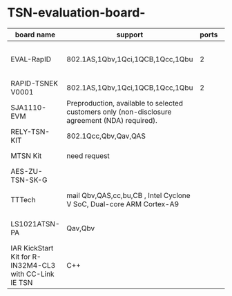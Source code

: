 # TSN-evaluation-board-

| board name    | support                          | ports | cost      |                                                   |
| ------------- | ------------------------------   |  ---- | --------- | ------------------------------ |
| EVAL-RapID    | 802.1AS,1Qbv,1Qci,1QCB,1Qcc,1Qbu |   2   |   899USD  |  https://www.analog.com/en/design-center/evaluation-hardware-and-software/evaluation-boards-kits/eval-rapid-tsnek.html|
| RAPID-TSNEK V0001 | 802.1AS,1Qbv,1Qci,1QCB,1Qcc,1Qbu | 2 | 32948NTD | https://www.digikey.tw/products/en?keywords=RAPID-TSNEK-V0001&v=505 |
| SJA1110-EVM | Preproduction, available to selected customers only (non-disclosure agreement (NDA) required). ||　NT$26,939.49|https://www.nxp.com/document/guide/get-started-with-the-sja1110-evm:GS-SJA1110-EVM|
| RELY-TSN-KIT | 802.1Qcc,Qbv,Qav,QAS ||| https://www.relyum.com/web/rely-tsn-kit/ |
| MTSN Kit | need request ||| https://soc-e.com/mtsn-kit-a-comprehensive-multiport-tsn-setup/ |
| 	AES-ZU-TSN-SK-G ||| 12,566.47USD | http://zedboard.org/product/tsn-hw-eval-kit |
|TTTech| mail   Qbv,QAS,cc,bu,CB ,    Intel Cyclone V SoC, Dual-core ARM Cortex-A9| ||https://www.tttech-industrial.com/products/slate/edge-ip-solution/#anchor_2|
|LS1021ATSN-PA|Qav,Qbv||NT$29,190.94|https://in.element14.com/nxp/ls1021atsn-pa/ref-design-kit-time-sensitive/dp/2820409|
|IAR KickStart Kit for R-IN32M4-CL3 with CC-Link IE TSN| C++　||EUR 300/USD 350|https://www.iar.com/rin32m4|
